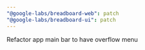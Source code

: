```yaml
---
"@google-labs/breadboard-web": patch
"@google-labs/breadboard-ui": patch
---
```


Refactor app main bar to have overflow menu
